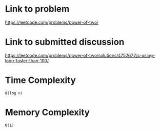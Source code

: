 # Link to problem
https://leetcode.com/problems/power-of-two/

# Link to submitted discussion
https://leetcode.com/problems/power-of-two/solutions/4752672/c-using-loop-faster-than-100/

# Time Complexity
`O(log n)`

# Memory Complexity
`O(1)`
